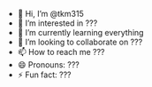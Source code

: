- 👋 Hi, I’m @tkm315
- 👀 I’m interested in ???
- 🌱 I’m currently learning everything
- 💞️ I’m looking to collaborate on ???
- 📫 How to reach me ???
- 😄 Pronouns: ???
- ⚡ Fun fact: ???


